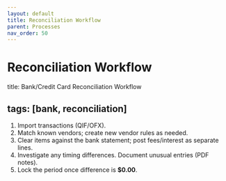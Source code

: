 ```yaml
---
layout: default
title: Reconciliation Workflow
parent: Processes
nav_order: 50
---
```

# Reconciliation Workflow

title: Bank/Credit Card Reconciliation Workflow

## tags: [bank, reconciliation]


1. Import transactions (QIF/OFX).
2. Match known vendors; create new vendor rules as needed.
3. Clear items against the bank statement; post fees/interest as separate lines.
4. Investigate any timing differences. Document unusual entries (PDF notes).
5. Lock the period once difference is **$0.00**.

